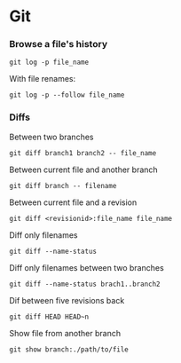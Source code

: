 Git 
===


### Browse a file's history

`git log -p file_name`

With file renames:

`git log -p --follow file_name`

### Diffs

Between two branches

`git diff branch1 branch2 -- file_name`

Between current file and another branch

`git diff branch -- filename`

Between current file and a revision

`git diff <revisionid>:file_name file_name`

Diff only filenames

`git diff --name-status`

Diff only filenames between two branches

`git diff --name-status brach1..branch2`

Dif between five revisions back

`git diff HEAD HEAD~n`

Show file from another branch

`git show branch:./path/to/file`

